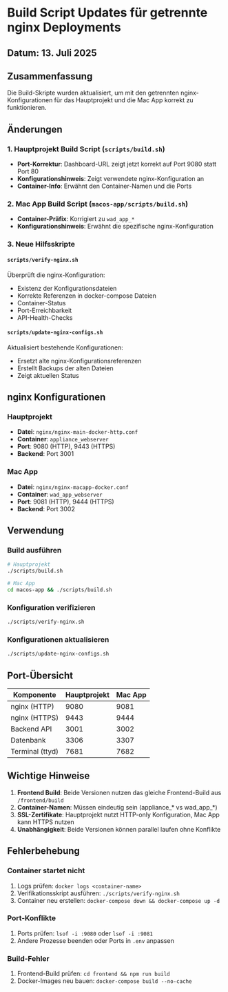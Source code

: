 # Build Script Updates für getrennte nginx Deployments

## Datum: 13. Juli 2025

## Zusammenfassung
Die Build-Skripte wurden aktualisiert, um mit den getrennten nginx-Konfigurationen für das Hauptprojekt und die Mac App korrekt zu funktionieren.

## Änderungen

### 1. Hauptprojekt Build Script (`scripts/build.sh`)
- **Port-Korrektur**: Dashboard-URL zeigt jetzt korrekt auf Port 9080 statt Port 80
- **Konfigurationshinweis**: Zeigt verwendete nginx-Konfiguration an
- **Container-Info**: Erwähnt den Container-Namen und die Ports

### 2. Mac App Build Script (`macos-app/scripts/build.sh`)
- **Container-Präfix**: Korrigiert zu `wad_app_*`
- **Konfigurationshinweis**: Erwähnt die spezifische nginx-Konfiguration

### 3. Neue Hilfsskripte

#### `scripts/verify-nginx.sh`
Überprüft die nginx-Konfiguration:
- Existenz der Konfigurationsdateien
- Korrekte Referenzen in docker-compose Dateien
- Container-Status
- Port-Erreichbarkeit
- API-Health-Checks

#### `scripts/update-nginx-configs.sh`
Aktualisiert bestehende Konfigurationen:
- Ersetzt alte nginx-Konfigurationsreferenzen
- Erstellt Backups der alten Dateien
- Zeigt aktuellen Status

## nginx Konfigurationen

### Hauptprojekt
- **Datei**: `nginx/nginx-main-docker-http.conf`
- **Container**: `appliance_webserver`
- **Port**: 9080 (HTTP), 9443 (HTTPS)
- **Backend**: Port 3001

### Mac App
- **Datei**: `nginx/nginx-macapp-docker.conf`
- **Container**: `wad_app_webserver`
- **Port**: 9081 (HTTP), 9444 (HTTPS)
- **Backend**: Port 3002

## Verwendung

### Build ausführen
```bash
# Hauptprojekt
./scripts/build.sh

# Mac App
cd macos-app && ./scripts/build.sh
```

### Konfiguration verifizieren
```bash
./scripts/verify-nginx.sh
```

### Konfigurationen aktualisieren
```bash
./scripts/update-nginx-configs.sh
```

## Port-Übersicht

| Komponente | Hauptprojekt | Mac App |
|------------|--------------|---------|
| nginx (HTTP) | 9080 | 9081 |
| nginx (HTTPS) | 9443 | 9444 |
| Backend API | 3001 | 3002 |
| Datenbank | 3306 | 3307 |
| Terminal (ttyd) | 7681 | 7682 |

## Wichtige Hinweise

1. **Frontend Build**: Beide Versionen nutzen das gleiche Frontend-Build aus `/frontend/build`
2. **Container-Namen**: Müssen eindeutig sein (appliance_* vs wad_app_*)
3. **SSL-Zertifikate**: Hauptprojekt nutzt HTTP-only Konfiguration, Mac App kann HTTPS nutzen
4. **Unabhängigkeit**: Beide Versionen können parallel laufen ohne Konflikte

## Fehlerbehebung

### Container startet nicht
1. Logs prüfen: `docker logs <container-name>`
2. Verifikationsskript ausführen: `./scripts/verify-nginx.sh`
3. Container neu erstellen: `docker-compose down && docker-compose up -d`

### Port-Konflikte
1. Ports prüfen: `lsof -i :9080` oder `lsof -i :9081`
2. Andere Prozesse beenden oder Ports in `.env` anpassen

### Build-Fehler
1. Frontend-Build prüfen: `cd frontend && npm run build`
2. Docker-Images neu bauen: `docker-compose build --no-cache`
